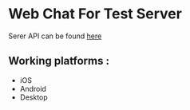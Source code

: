 # Web Chat For Test Server

Serer API can be found [here](https://github.com/tada-team/nane)

## Working platforms :
- iOS
- Android
- Desktop